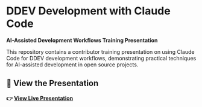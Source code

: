 # DDEV Development with Claude Code

**AI-Assisted Development Workflows Training Presentation**

This repository contains a contributor training presentation on using Claude Code for DDEV development workflows, demonstrating practical techniques for AI-assisted development in open source projects.

## 🚀 View the Presentation

**👉 [View Live Presentation](https://rfay.github.io/ddev-claude-presentation/)**
